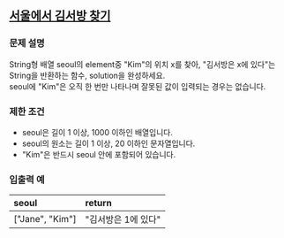 ## [서울에서 김서방 찾기](https://programmers.co.kr/learn/courses/30/lessons/12919)
### 문제 설명
String형 배열 seoul의 element중 "Kim"의 위치 x를 찾아, "김서방은 x에 있다"는 String을 반환하는 함수, solution을 완성하세요.<br>
seoul에 "Kim"은 오직 한 번만 나타나며 잘못된 값이 입력되는 경우는 없습니다.

### 제한 조건
- seoul은 길이 1 이상, 1000 이하인 배열입니다.
- seoul의 원소는 길이 1 이상, 20 이하인 문자열입니다.
- "Kim"은 반드시 seoul 안에 포함되어 있습니다.

### 입출력 예

|seoul|return|
|:--|:--|
|["Jane", "Kim"]|"김서방은 1에 있다"|
